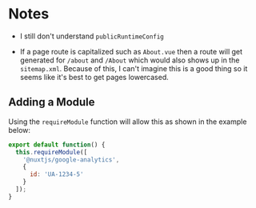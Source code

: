 # Notes

- I still don't understand `publicRuntimeConfig`

- If a page route is capitalized such as `About.vue` then a route will get
  generated for `/about` and `/About` which would also shows up in the
  `sitemap.xml`. Because of this, I can't imagine this is a good thing so it
  seems like it's best to get pages lowercased.

## Adding a Module

Using the `requireModule` function will allow this as shown in the example
below:

```js
export default function() {
  this.requireModule([
    '@nuxtjs/google-analytics',
    {
      id: 'UA-1234-5'
    }
  ]);
}
```
